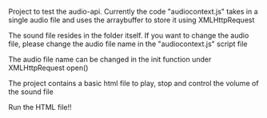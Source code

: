 Project to test the audio-api. Currently the code "audiocontext.js" takes in a single audio file and uses the arraybuffer to store it using XMLHttpRequest

The sound file resides in the folder itself. If you want to change the audio file, please change the audio file name in the "audiocontext.js" script file

The audio file name can be changed in the init function under XMLHttpRequest open()

The project contains a basic html file to play, stop and control the volume of the sound file

Run the HTML file!!
